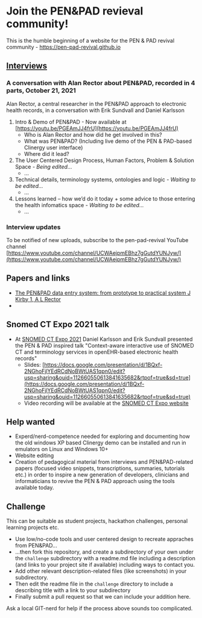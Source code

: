 # Join the PEN&PAD revieval community!

This is the humble beginning of a website for the PEN &amp; PAD revival community - https://pen-pad-revival.github.io

## [Interviews](https://github.com/pen-pad-revival/interviews/)

### A conversation with Alan Rector about PEN&PAD, recorded in 4 parts, October 21, 2021
Alan Rector, a central researcher in the PEN&PAD approach to electronic health records, in a conversation with Erik Sundvall and Daniel Karlsson

1. Intro & Demo of PEN&PAD - Now available at [https://youtu.be/PGEAmJJ4frU](https://youtu.be/PGEAmJJ4frU)
    * Who is Alan Rector and how did he get involved in this?
    * What was PEN&PAD? (Including live demo of the PEN & PAD-based Clinergy user interface)
    * Where did it lead?
2. The User Centered Design Process, Human Factors, Problem & Solution Space *- Being edited...*
    * ...
3. Technical details, terminology systems, ontologies and logic *- Waiting to be edited...*
    * ...
4. Lessons learned – how we’d do it today + some advice to those entering the health infomatics space *- Waiting to be edited...*
    * ...

### Interview updates
To be notified of new uploads, subscribe to the pen-pad-revival YouTube channel [https://www.youtube.com/channel/UCWAejpmEBhz7gGutdYUNJyw/](https://www.youtube.com/channel/UCWAejpmEBhz7gGutdYUNJyw/)

## Papers and links
* [The PEN&PAD data entry system: from prototype to practical system
J Kirby 1, A L Rector](https://pubmed.ncbi.nlm.nih.gov/8947757/)
* 

## Snomed CT Expo 2021 talk
* At [SNOMED CT Expo 2021](https://www.snomed.org/news-and-events/events/snomedct-expo) Daniel Karlsson and Erik Sundvall presented the PEN & PAD inspired talk "Context-aware interactive use of SNOMED CT and terminology services in openEHR-based electronic health records"
    * Slides: [https://docs.google.com/presentation/d/1BQxf-2NGhoFjlYEdRCdNoBWtUAS1qpn0/edit?usp=sharing&ouid=112660550613841635682&rtpof=true&sd=true](https://docs.google.com/presentation/d/1BQxf-2NGhoFjlYEdRCdNoBWtUAS1qpn0/edit?usp=sharing&ouid=112660550613841635682&rtpof=true&sd=true) 
    * Video recording will be available at the [SNOMED CT Expo website](https://www.snomed.org/news-and-events/events/snomedct-expo)

## Help wanted
* Experd/nerd-competence needed for exploring and documenting how the old windows XP based Clinergy demo can be installed and run in emulators on Linux and Windows 10+
* Website editing
* Creation of pedagogical material from interviews and PEN&PAD-related papers (focused video snippets, transcriptions, summaries, tutorials etc.) in order to inspire a new generation of developers, clinicians and informaticians to revive the PEN & PAD approach using the tools available today.

## Challenge
This can be suitable as student projects, hackathon challenges, personal learning projects etc. 
* Use low/no-code tools and user centered design to recreate appraches from PEN&PAD... 
* ...then fork this repository, and create a subdirectory of your own under the `challenge` subdirectory with a readme.md file including a description (and links to your project site if available) including ways to contact you.
* Add other relevant description-related files (like screenshots) in your subdirectory.
* Then edit the readme file in the `challenge` directory to include a describing title with a link to your subdirectory
* Finally submit a pull request so that we can include your addition here.

Ask a local GIT-nerd for help if the process above sounds too complicated.

